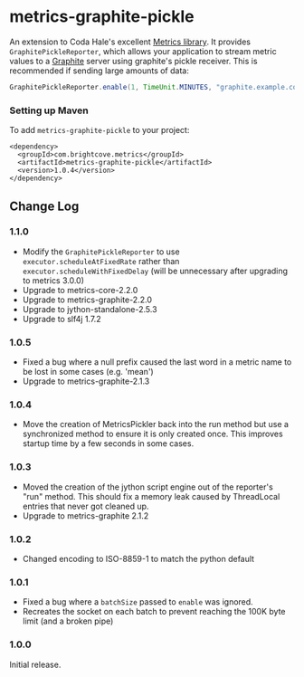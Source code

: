 metrics-graphite-pickle
=======

An extension to Coda Hale's excellent [Metrics library](http://metrics.codahale.com/). It 
provides `GraphitePickleReporter`, which allows your application to stream metric values 
to a [Graphite](http://graphite.wikidot.com/) server using graphite's pickle receiver. 
This is recommended if sending large amounts of data:

``` java
GraphitePickleReporter.enable(1, TimeUnit.MINUTES, "graphite.example.com", 2004);
```

### Setting up Maven

To add `metrics-graphite-pickle` to your project:

```
<dependency>
  <groupId>com.brightcove.metrics</groupId>
  <artifactId>metrics-graphite-pickle</artifactId>
  <version>1.0.4</version>
</dependency>
```

Change Log
----------

### 1.1.0
* Modify the `GraphitePickleReporter` to use `executor.scheduleAtFixedRate` rather than `executor.scheduleWithFixedDelay` (will be unnecessary after upgrading to metrics 3.0.0)
* Upgrade to metrics-core-2.2.0
* Upgrade to metrics-graphite-2.2.0
* Upgrade to jython-standalone-2.5.3
* Upgrade to slf4j 1.7.2


### 1.0.5
* Fixed a bug where a null prefix caused the last word in a metric name to be lost in some cases (e.g. 'mean')
* Upgrade to metrics-graphite-2.1.3

### 1.0.4
* Move the creation of MetricsPickler back into the run method but use a synchronized method to ensure it is only created
  once. This improves startup time by a few seconds in some cases.

### 1.0.3
* Moved the creation of the jython script engine out of the reporter's "run" method. This should fix a memory leak
  caused by ThreadLocal entries that never got cleaned up.
* Upgrade to metrics-graphite 2.1.2

### 1.0.2
* Changed encoding to ISO-8859-1 to match the python default

### 1.0.1
* Fixed a bug where a `batchSize` passed to `enable` was ignored.
* Recreates the socket on each batch to prevent reaching the 100K byte limit (and a broken pipe) 

### 1.0.0
Initial release.
